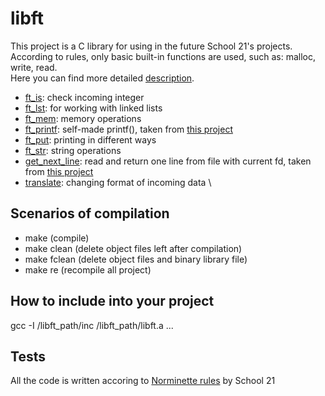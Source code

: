 # libft
This project is a C library for using in the future School 21's projects. \
According to rules, only basic built-in functions are used, such as: malloc, write, read. \
Here you can find more detailed [description](https://github.com/gdamion/libft/blob/master/libft.en.pdf).
- [ft_is](https://github.com/gdamion/libft/tree/master/src/ft_is): check incoming integer
- [ft_lst](https://github.com/gdamion/libft/tree/master/src/ft_lst): for working with linked lists
- [ft_mem](https://github.com/gdamion/libft/tree/master/src/ft_mem): memory operations
- [ft_printf](https://github.com/gdamion/libft/tree/master/src/ft_printf): self-made printf(), taken from [this project](https://github.com/gdamion/ft_printf)
- [ft_put](https://github.com/gdamion/libft/tree/master/src/ft_put): printing in different ways
- [ft_str](https://github.com/gdamion/libft/tree/master/src/ft_str): string operations
- [get_next_line](https://github.com/gdamion/libft/tree/master/src/get_next_line): read and return one line from file with current fd, taken from [this project](https://github.com/gdamion/get_next_line)
- [translate](https://github.com/gdamion/libft/tree/master/src/translate): changing format of incoming data \
## Scenarios of compilation
- make (compile)
- make clean (delete object files left after compilation)
- make fclean (delete object files and binary library file) 
- make re (recompile all project)
## How to include into your project
gcc -I /libft_path/inc /libft_path/libft.a ...
## Tests
All the code is written accoring to [Norminette rules](https://github.com/gdamion/Norminette) by School 21
